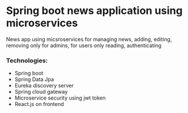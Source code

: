 # Spring boot news application using microservices
News app using micsroservices for managing news, adding, editing, removing only for admins, for users only reading, authenticating

### Technologies: 
- Spring boot
- Spring Data Jpa
- Eureka discovery server
- Spring cloud gateway
- Microservice security using jwt token
- React.js on frontend
